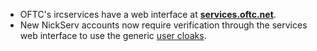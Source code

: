   * OFTC's ircservices have a web interface at
    [**services.oftc.net**](https://services.oftc.net/).
  * New NickServ accounts now require verification through the services
    web interface to use the generic [user cloaks](/UserCloaks).
